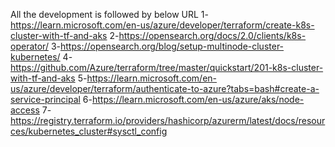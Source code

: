 All the development is followed by below URL
1-https://learn.microsoft.com/en-us/azure/developer/terraform/create-k8s-cluster-with-tf-and-aks
2-https://opensearch.org/docs/2.0/clients/k8s-operator/
3-https://opensearch.org/blog/setup-multinode-cluster-kubernetes/
4-https://github.com/Azure/terraform/tree/master/quickstart/201-k8s-cluster-with-tf-and-aks
5-https://learn.microsoft.com/en-us/azure/developer/terraform/authenticate-to-azure?tabs=bash#create-a-service-principal
6-https://learn.microsoft.com/en-us/azure/aks/node-access
7-https://registry.terraform.io/providers/hashicorp/azurerm/latest/docs/resources/kubernetes_cluster#sysctl_config